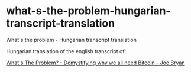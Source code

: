 # what-s-the-problem-hungarian-transcript-translation
What's the problem - Hungarian transcript translation

Hungarian translation of the english transcript of:

[What's The Problem? - Demystifying why we all need Bitcoin - Joe Bryan](https://www.youtube.com/watch?v=YtFOxNbmD38)
